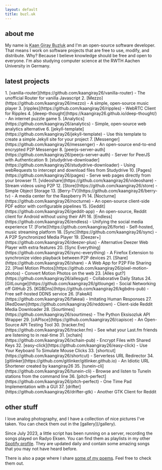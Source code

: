 ```yaml
---
layout: default
title: buzl.uk
---
```

## about me
<section markdown=1>
My name is <abbr title="kaangiray26">Kaan Giray Buzluk</abbr> and I'm an open-source software developer. That means I work on software projects that are free to use, modify, and distribute. Why? Because I believe knowledge should be free and open to everyone. I'm also studying computer science at the RWTH Aachen University in Germany.
</section>

## latest projects
<section markdown=1>
1. [vanilla-router](https://github.com/kaangiray26/vanilla-router) - The unofficial Router for vanilla Javascript
2. [Mezzo](https://github.com/kaangiray26/mezzo) - A simple, open-source music player
3. [ripples](https://github.com/kaangiray26/ripples) - WebRTC Client for Ripples
4. [deeep-thought](https://kaangiray26.github.io/deep-thought/) - An internet puzzle game
5. [Analytics](https://github.com/kaangiray26/analytics) - Simple, open-source web analytics alternative
6. [jekyll-template](https://github.com/kaangiray26/jekyll-template) - Use this template to create a simple Jekyll site for your project
7. [Messenger](https://github.com/kaangiray26/messenger) - An open-source end-to-end encrypted P2P Messenger
8. [peerjs-server-auth](https://github.com/kaangiray26/peerjs-server-auth) - Server for PeerJS with Authentication
9. [studydrive-downloader](https://github.com/kaangiray26/studydrive-downloader) - Using webRequests to intercept and download files from Studydrive
10. [Pages](https://github.com/kaangiray26/pages) - Serve web pages directly from your browser
11. [videoshare](https://github.com/kaangiray26/videoshare) - Stream videos using P2P
12. [Store](https://github.com/kaangiray26/store) - Simple Object Storage
13. [Berry-TV](https://github.com/kaangiray26/berry-tv) - A media center for the Raspberry Pi
14. [Nocturne](https://github.com/kaangiray26/nocturne) - An open-source client-side PDF editor with configurable pipelines
15. [Geddit](https://github.com/kaangiray26/geddit-app) - An open-source, Reddit client for Android without using their API
16. [Endless](https://github.com/kaangiray26/endless) - Unifying the social media experience
17. [Forte](https://github.com/kaangiray26/forte) - Self-hosted, music streaming platform
18. [Sync](https://github.com/kaangiray26/sync) - A P2P Synchronized Media Player
19. [Deezer+](https://github.com/kaangiray26/deezer-plus) - Alternative Deezer Web Player with extra features
20. [Sync Everything](https://github.com/kaangiray26/sync-everything) - A Firefox Extension to synchronize video playback between P2P devices
21. [Share](https://github.com/kaangiray26/share) - A Web App for P2P File Sharing
22. [Pixel Motion Photos](https://github.com/kaangiray26/pixel-motion-photos) - Convert Motion Photos on the web
23. [Alles gut?](https://github.com/kaangiray26/allesgut) - Collaborative Daily Status
24. [GitLounge](https://github.com/kaangiray26/gitlounge) - Social Networking off GitHub
25. [KGBDns](https://github.com/kaangiray26/kgbdns-pub) - Free self-hosted DDNS service
26. [FakeAI](https://github.com/kaangiray26/fakeai) - Imitating Human Responses
27. [RedDown](https://github.com/kaangiray26/reddown) - Client-side Reddit Media Downloader
28. [Sourtimes](https://github.com/kaangiray26/sourtimes) - The Python Eksisozluk API Wrapper
29. [cAPIsce](https://github.com/kaangiray26/capisce) - An Open-Source API Testing Tool
30. [tracker.fm](https://github.com/kaangiray26/tracker.fm) - See what your Last.fm friends are listening to in real-time
31. [xchain](https://github.com/kaangiray26/xchain-pub) - Encrypt Files with Shared Keys
32. [easy-click](https://github.com/kaangiray26/easy-click) - Use Your Keyboard To Simulate Mouse Clicks
33. [shortcut](https://github.com/kaangiray26/shortcut) - Serverless URL Redirector
34. [gitlinker](https://github.com/gitlinker/gitlinker.github.io) - An Idiotic URL Shortener created by kaangiray26
35. [tunein-cli](https://github.com/kaangiray26/tunein-cli) - Browse and listen to TuneIn stations from the command line
36. [pitch-perfect](https://github.com/kaangiray26/pitch-perfect) - One Time Pad Implementation with a GUI
37. [drifter](https://github.com/kaangiray26/drifter-gtk) - Another GTK Client for Reddit
</section>

## other stuff
<section markdown=1>
I love analog photography, and I have a collection of nice pictures I've taken. You can check them out in the [gallery](/gallery).

Since July 2023, a little script has been running on a server, recording the songs played on Radyo Eksen. You can find them as playlists in my other [Spotify profile](https://open.spotify.com/user/31qj2r3xdqqyvtoprsqa5sksrkva). They are updated daily and contain some amazing songs that you may not have heard before.

There is also a page where I share [some of my poems](https://kaangiray26.github.io/works/). Feel free to check them out.
</section>
